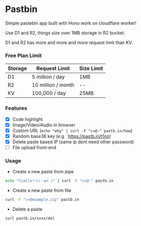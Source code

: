 # Pastbin

Simple pastebin app built with Hono work on cloudflare worker!

Use D1 and R2, things size over 1MB storage in R2 bucket.

D1 and R2 has more and more and more request limit than KV.

### Free Plan Limit
| Storage | Request Limit      | Size Limit |
| ------- | ------------------ | ---------- |
| D1      | 5 million / day    | 1MB        |
| R2      | 10 million / month | --         |
| KV      | 100,000 / day      | 25MB       |


### Features

- [x] Code highlight
- [x] Image/Video/Audio in browser
- [x] Custom URL (`echo "why" | curl -F "c=@-" pastb.in/how`)
- [x] Random base36 key (e.g. `https://pastb.in/t1no)
- [x] Delete paste based IP (same ip dont need other password)
- [ ] File upload front-end

### Usage

- Create a new paste from pipe
```bash
echo "Ciallo～(∠・ω< )" | curl -F "c=@-" pastb.in
```

- Create a new paste from file
```bash
curl -F "c=@example.zip" pastb.in
```

- Delete a paste
```bash
curl pastb.in/xxxx/del
```
